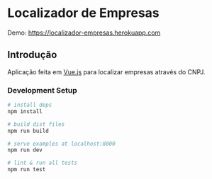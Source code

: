 # Localizador de Empresas

Demo: https://localizador-empresas.herokuapp.com

## Introdução
Aplicação feita em [Vue.js](http://vuejs.org) para localizar empresas através do CNPJ.

### Development Setup

``` bash
# install deps
npm install

# build dist files
npm run build

# serve examples at localhost:8000
npm run dev

# lint & run all tests
npm run test
```

